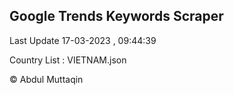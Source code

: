 

## Google Trends Keywords Scraper 
 
Last Update 17-03-2023 , 09:44:39

Country List :
VIETNAM.json



© Abdul Muttaqin 
